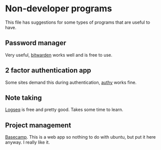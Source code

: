 # Non-developer programs

This file has suggestions for some types of programs that are useful to have.

## Password manager

Very useful, [bitwarden](https://bitwarden.com/) works well and is free to use.

## 2 factor authentication app

Some sites demand this during authentication, [authy](https://authy.com/) works fine.

## Note taking

[Logseq](https://logseq.com/) is free and pretty good. Takes some time to learn.

## Project management

[Basecamp](https://basecamp.com/). This is a web app so nothing to do with ubuntu, but put it here anyway. I really like it.
